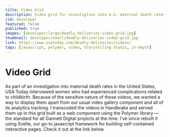 ```yaml
---
title: Video Grid
description: Video grid for investigtion into U.S. maternal death rates
cid: developer
featured: false
published: true
images: [developer/large/deadly-deliveries-video-grid.jpg]
thumbnail: developer/small/deadly-deliveries-video-grid.jpg
link: https://www.usatoday.com/deadly-deliveries/videos/
tags: [javascript, polymer, video, Storytelling Studio, in-depth]
---
```


<script>
  import ExternalLink from "../../../lib/components/ExternalLink.svelte";  
</script>

# Video Grid

As part of an investigation into maternal death rates in the United States, USA Today interviewed women who had experienced complications related to childbirth. Because of the sensitive nature of these videos, we wanted a way to display them apart from our usual video gallery component and all of its analytics tracking. I transcoded the videos in Handbrake and served them up in this grid built as a web component using the Polymer library — the standard for all Gannett Digital projects at the time. I've since rebuilt it using Svelte, our go-to javascript framework for building self-contained interactive pages. Check it out at the link below.

<ExternalLink url={link} text="Deadly Deliveries Video Grid" />
